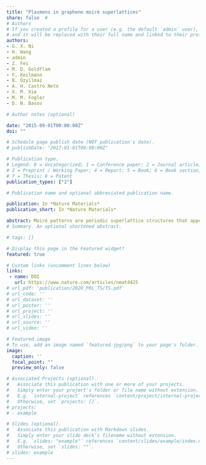 ```yaml
---
title: "Plasmons in graphene moiré superlattices"
share: false  # 
# Authors
# If you created a profile for a user (e.g. the default `admin` user), write the username (folder name) here 
# and it will be replaced with their full name and linked to their profile.
authors:
- G. X. Ni
- H. Wang
- admin
- Z. Fei
- M. D. Goldflam
- F. Keilmann
- B. Özyilmaz
- A. H. Castro Neto
- X. M. Xie
- M. M. Fogler
- D. N. Basov

# Author notes (optional)

date: "2015-09-01T00:00:00Z"
doi: ""

# Schedule page publish date (NOT publication's date).
# publishDate: "2017-01-01T00:00:00Z"

# Publication type.
# Legend: 0 = Uncategorized; 1 = Conference paper; 2 = Journal article;
# 3 = Preprint / Working Paper; 4 = Report; 5 = Book; 6 = Book section;
# 7 = Thesis; 8 = Patent
publication_types: ["2"]

# Publication name and optional abbreviated publication name.  

publication: In *Nature Materials*
publication_short: In *Nature Materials*

abstract: Moiré patterns are periodic superlattice structures that appear when two crystals with a minor lattice mismatch are superimposed. A prominent recent example is that of monolayer graphene placed on a crystal of hexagonal boron nitride. As a result of the moiré pattern superlattice created by this stacking, the electronic band structure of graphene is radically altered, acquiring satellite sub-Dirac cones at the superlattice zone boundaries. To probe the dynamical response of the moiré graphene, we use infrared (IR) nano-imaging to explore propagation of surface plasmons, collective oscillations of electrons coupled to IR light. We show that interband transitions associated with the superlattice mini-bands in concert with free electrons in the Dirac bands produce two additive contributions to composite IR plasmons in graphene moiré superstructures. This novel form of collective modes is likely to be generic to other forms of moiré-forming superlattices, including van der Waals heterostructures.
# Summary. An optional shortened abstract.

# tags: []

# Display this page in the Featured widget?
featured: true

# Custom links (uncomment lines below)
links:
 - name: DOI
   url: https://www.nature.com/articles/nmat4425
# url_pdf: 'publication/2020_PRL_TS/TS.pdf'
# url_code: ''
# url_dataset: ''
# url_poster: ''
# url_project: ''
# url_slides: ''
# url_source: ''
# url_video: ''

# Featured image
# To use, add an image named `featured.jpg/png` to your page's folder. 
image:
  caption: ''
  focal_point: ""
  preview_only: false

# Associated Projects (optional).
#   Associate this publication with one or more of your projects.
#   Simply enter your project's folder or file name without extension.
#   E.g. `internal-project` references `content/project/internal-project/index.md`.
#   Otherwise, set `projects: []`.
# projects:
# - example

# Slides (optional).
#   Associate this publication with Markdown slides.
#   Simply enter your slide deck's filename without extension.
#   E.g. `slides: "example"` references `content/slides/example/index.md`.
#   Otherwise, set `slides: ""`.
# slides: example
---
```



